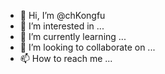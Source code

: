 - 👋 Hi, I’m @chKongfu
- 👀 I’m interested in ...
- 🌱 I’m currently learning ...
- 💞️ I’m looking to collaborate on ...
- 📫 How to reach me ...

<!---
chKongfu/chKongfu is a ✨ special ✨ repository because its `README.md` (this file) appears on your GitHub profile.
You can click the Preview link to take a look at your changes.
--->
